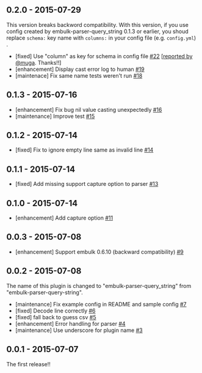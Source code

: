 ## 0.2.0 - 2015-07-29

This version breaks backword compatibility. With this version, if you use config created by embulk-parser-query_string 0.1.3 or earlier, you shoud replace `schema:` key name with `columns:` in your config file (e.g. `config.yml`) .

* [fixed] Use "column" as key for schema in config file [#22](https://github.com/treasure-data/embulk-parser-query_string/pull/22) [[reported by @muga](https://github.com/treasure-data/embulk-parser-query_string/issues/21). Thanks!!]
* [enhancement] Display cast error log to human [#19](https://github.com/treasure-data/embulk-parser-query_string/pull/19)
* [maintenace] Fix same name tests weren't run [#18](https://github.com/treasure-data/embulk-parser-query_string/pull/18)

## 0.1.3 - 2015-07-16
* [enhancement] Fix bug nil value casting unexpectedly [#16](https://github.com/treasure-data/embulk-parser-query_string/pull/16)
* [maintenance] Improve test [#15](https://github.com/treasure-data/embulk-parser-query_string/pull/15)

## 0.1.2 - 2015-07-14
* [fixed] Fix to ignore empty line same as invalid line [#14](https://github.com/treasure-data/embulk-parser-query_string/pull/14)

## 0.1.1 - 2015-07-14
* [fixed] Add missing support capture option to parser [#13](https://github.com/treasure-data/embulk-parser-query_string/pull/13)

## 0.1.0 - 2015-07-14
* [enhancement] Add capture option [#11](https://github.com/treasure-data/embulk-parser-query_string/pull/11)

## 0.0.3 - 2015-07-08

* [enhancement] Support embulk 0.6.10 (backward compatibility) [#9](https://github.com/treasure-data/embulk-parser-query_string/pull/9)

## 0.0.2 - 2015-07-08

The name of this plugin is changed to "embulk-parser-query_string" from "embulk-parser-query-string".

* [maintenance] Fix example config in README and sample config [#7](https://github.com/treasure-data/embulk-parser-query_string/pull/7)
* [fixed] Decode line correctly [#6](https://github.com/treasure-data/embulk-parser-query_string/pull/6)
* [fixed] fall back to guess csv [#5](https://github.com/treasure-data/embulk-parser-query_string/pull/5)
* [enhancement] Error handling for parser [#4](https://github.com/treasure-data/embulk-parser-query_string/pull/4)
* [maintenance] Use underscore for plugin name [#3](https://github.com/treasure-data/embulk-parser-query_string/pull/3)

## 0.0.1 - 2015-07-07

The first release!!
